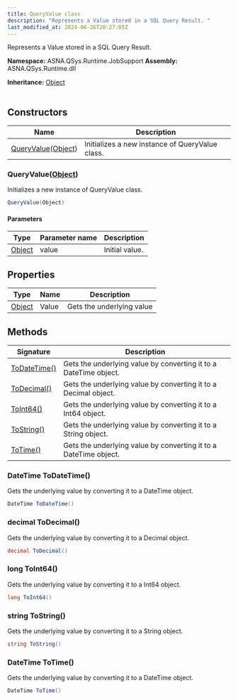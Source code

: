 ```yaml
---
title: QueryValue class
description: "Represents a Value stored in a SQL Query Result. "
last_modified_at: 2024-06-26T20:27:05Z
---
```


Represents a Value stored in a SQL Query Result.

**Namespace:** ASNA.QSys.Runtime.JobSupport
**Assembly:** ASNA.QSys.Runtime.dll

**Inheritance:** [Object](https://docs.microsoft.com/en-us/dotnet/api/system.object)
<br>
<br>

## Constructors

| Name | Description |
| --- | --- |
| [QueryValue](#queryvalueobject)([Object](https://docs.microsoft.com/en-us/dotnet/api/system.object)) | Initializes a new instance of QueryValue class.

### QueryValue([Object](https://docs.microsoft.com/en-us/dotnet/api/system.object))

Initializes a new instance of QueryValue class.

```cs
QueryValue(Object)
```

#### Parameters

| Type | Parameter name | Description
| --- | --- | ---
| [Object](https://docs.microsoft.com/en-us/dotnet/api/system.object) | value | Initial value.

## Properties

| Type | Name | Description
| --- | --- | --- 
| [Object](https://docs.microsoft.com/en-us/dotnet/api/system.object) | Value | Gets the underlying value  |

## Methods

| Signature | Description |
| --- | --- |
| [ToDateTime()](#datetime-todatetime) | Gets the underlying value by converting it to a DateTime object.
| [ToDecimal()](#decimal-todecimal) | Gets the underlying value by converting it to a Decimal object.
| [ToInt64()](#long-toint64) | Gets the underlying value by converting it to a Int64 object.
| [ToString()](#string-tostring) | Gets the underlying value by converting it to a String object.
| [ToTime()](#datetime-totime) | Gets the underlying value by converting it to a DateTime object.

### DateTime ToDateTime()

Gets the underlying value by converting it to a DateTime object.

```cs
DateTime ToDateTime()
```

### decimal ToDecimal()

Gets the underlying value by converting it to a Decimal object.

```cs
decimal ToDecimal()
```

### long ToInt64()

Gets the underlying value by converting it to a Int64 object.

```cs
long ToInt64()
```

### string ToString()

Gets the underlying value by converting it to a String object.

```cs
string ToString()
```

### DateTime ToTime()

Gets the underlying value by converting it to a DateTime object.

```cs
DateTime ToTime()
```
